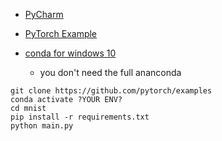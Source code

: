 - [PyCharm](https://www.jetbrains.com/ko-kr/pycharm/download/)

- [PyTorch Example](https://github.com/pytorch/examples/tree/master/mnist)

- [conda for windows 10](https://taeminlee.github.io/tensorflow-with-miniconda/)
   - you don't need the full ananconda
```
git clone https://github.com/pytorch/examples
conda activate ?YOUR ENV?
cd mnist
pip install -r requirements.txt
python main.py
```

